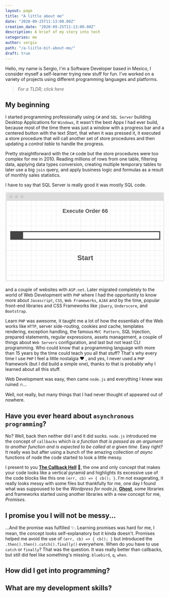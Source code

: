 ```yaml
---
layout: page
title: "A little about me"
date: "2020-09-25T11:13:00.00Z"
creation_date: "2020-09-25T11:13:00.00Z"
description: A brief of my story into tech
categories: me
author: sergio
path: "/a-liitle-bit-about-me/"
draft: true
---
```


Hello, my name is Sergio, I'm a Software Developer based in Mexico, I consider
myself a self-learner trying new stuff for fun. I've worked on a variety of
projects using different programming languages and platforms.

> _For a TLDR; click here_

## My beginning

I started programming professionally using `C#` and `SQL Server` building
Desktop Applications for `Windows`, it wasn't the best Apps I had ever build,
because most of the time there was just a window with a progress bar and a
centered button with the text _Start_, that when it was pressed it, it executed
a store procedure that will call another set of store procedures and then
updating a _control table_ to handle the progress.

Pretty straightforward with the `C#` code but the store procedures were too
complex for me in 2010. Reading millions of rows from one table, filtering data,
applying data types conversion, creating multiple temporary tables to later use
a big `join` query, and apply business logic and formulas as a result of monthly
sales statistics.

I have to say that SQL Server is really good
it was mostly SQL code.

![](execute-order-66.png)

and a couple of websites with `ASP.net`.
Later migrated completely to the world of Web Development with `PHP` where I had
the opportunity to know more about `Javascript`, `CSS`, `Web Frameworks`, `AJAX`
and by the time, popular front-end libraries and CSS Frameworks like `jQuery`,
`Underscore`, and `Bootstrap`.

Learn `PHP` was awesome, it taught me a lot of how the essentials of the Web
works like `HTTP`, server side-routing, cookies and cache, templates rendering,
exception handling, the famous `MVC Pattern`, SQL Injection,
prepared statements, regular expressions, assets management, a couple of
things about `Web Servers` configuration, and last but not least CLI
programming. Who could know that a programming language with more than 15 years
by the time could teach you all that stuff? That's why every time I use `PHP` I
feel a little nostalgia ❤️ , and yes, I never used a `PHP` framework (but I did
build a simple one), thanks to that is probably why I learned about all this
stuff.

Web Development was easy, then came `node.js` and everything I knew was
ruined 🔥...

Well, not really, but many things that I had never thought of appeared out of
nowhere.

## Have you ever heard about `asynchronous programming`?

No? Well, back then neither did I and it did sucks. `node.js` introduced me the
concept of `callbacks` which _is a function that is passed as an argument to
another function and is expected to be called at a given time_. Easy right? It
really was but after using a bunch of the amazing collection of _async_
functions of node the code started to look a little messy.

I present to you [**The Callback Hell**][callback-hell] 🎊, the one and only
concept that makes your code looks like a vertical pyramid and highlights its
excessive use of the code blocks like this one `(err, cb) => { cb(); }`. I'm not
exagerating, it really looks messy with some files but thankfully for me, one
day I found what was suppoused to be the _Wordpress for node.js_,
[**Ghost**][ghost], some libraries and frameworks started using another
libraries with a new concept for me, _Promises_.

## I promise you I will not be messy...

...And the promise was fulfilled ✨. Learning promises was hard for me, I mean, the concept looks self-explanatory but
it kinda doesn't. Promises helped me avoid the use of `(err, cb) => { cb(); }` but introduced the
`.then().then().catch().finally()` everywhere. When do you have to use `catch` or `finally`? That was the question. It
was really better than callbacks, but still did feel like something's missing. `bluebird`, `q`, `when`.

## How did I get into programming?

## What are my development skills?

[callback-hell]: http://callbackhell.com/
[ghost]: https://ghost.org/
